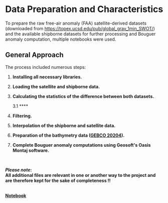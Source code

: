 # Data Preparation and Characteristics

To prepare the raw free-air anomaly (FAA) satellite-derived datasets (downloaded from https://topex.ucsd.edu/pub/global_grav_1min_SWOT/) and the available shipborne datasets for further processing and Bouguer anomaly computation, multiple notebooks were used.

## General Approach

The process included numerous steps:

1. **Installing all necessary libraries.**

2. **Loading the satellite and shipborne data.**
  
3. **Calculating the statistics of the difference between both datasets.**  

   3.1 ****
   
4. **Filtering.**

5. **Interpolation of the shipborne and satellite data.**

6. **Preparation of the bathymetry data ([GEBCO 20204](https://www.gebco.net/data-products/gridded-bathymetry-data)).**

7. **Complete Bouguer anomaly computations using Geosoft's Oasis Montaj software.**

<br>

**_Please note_:  
All additional files are relevant in one or another way to the project and are therefore kept for the sake of completeness !!**  
<br>

**[Notebook](exploratory_data_analysis.ipynb)**
